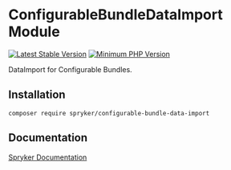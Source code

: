 # ConfigurableBundleDataImport Module
[![Latest Stable Version](https://poser.pugx.org/spryker/configurable-bundle-data-import/v/stable.svg)](https://packagist.org/packages/spryker/configurable-bundle-data-import)
[![Minimum PHP Version](https://img.shields.io/badge/php-%3E%3D%207.4-8892BF.svg)](https://php.net/)

DataImport for Configurable Bundles.

## Installation

```
composer require spryker/configurable-bundle-data-import
```

## Documentation

[Spryker Documentation](https://documentation.spryker.com/module_guide/overview.htm)
